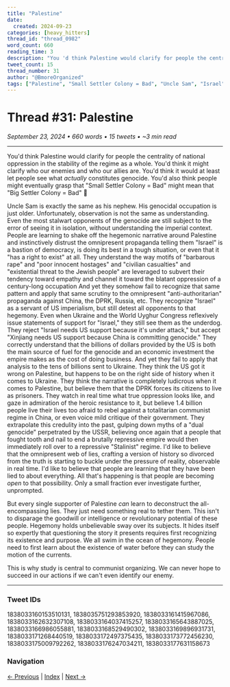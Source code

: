```yaml
---
title: "Palestine"
date:
  created: 2024-09-23
categories: [heavy_hitters]
thread_id: "thread_0982"
word_count: 660
reading_time: 3
description: "You 'd think Palestine would clarify for people the centrality of national oppression in the stability of the regime as a whole ."
tweet_count: 15
thread_number: 31
author: "@BmoreOrganized"
tags: ["Palestine", "Small Settler Colony = Bad", "Uncle Sam", "Israel", "Jewish"]
---
```

# Thread #31: Palestine

*September 23, 2024 • 660 words • 15 tweets • ~3 min read*

---

You'd think Palestine would clarify for people the centrality of national oppression in the stability of the regime as a whole. You'd think it might clarify who our enemies and who our allies are. You'd think it would at least let people see what *actually* constitutes genocide. You'd also think people might eventually grasp that "Small Settler Colony = Bad" might mean that "Big Settler Colony = Bad" 🤔

Uncle Sam is exactly the same as his nephew. His genocidal occupation is just older. Unfortunately, observation is not the same as understanding. Even the most stalwart opponents of the genocide are still subject to the error of seeing it in isolation, without understanding the imperial context. People are learning to shake off the hegemonic narrative around Palestine and instinctively distrust the omnipresent propaganda telling them "Israel" is a bastion of democracy, is doing its best in a tough situation, or even that it "has a right to exist" at all. They understand the way motifs of "barbarous rape" and "poor innocent hostages" and "civilian casualties" and "existential threat to the Jewish people" are leveraged to subvert their tendency toward empathy and channel it toward the blatant oppression of a century-long occupation And yet they somehow fail to recognize that same pattern and apply that same scrutiny to the omnipresent "anti-authoritarian" propaganda against China, the DPRK, Russia, etc. They recognize "Israel" as a servant of US imperialism, but still detest all opponents to that hegemony. Even when Ukraine and the World Uyghur Congress reflexively issue statements of support for "Israel," they still see them as the underdog. They reject "Israel needs US support because it's under attack," but accept "Xinjiang needs US support because China is committing genocide." They correctly understand that the billions of dollars provided by the US is both the main source of fuel for the genocide and an economic investment the empire makes as the cost of doing business. And yet they fail to apply that analysis to the tens of billions sent to Ukraine. They think the US got it wrong on Palestine, but happens to be on the right side of history when it comes to Ukraine. They think the narrative is completely ludicrous when it comes to Palestine, but believe them that the DPRK forces its citizens to live as prisoners. They watch in real time what true oppression looks like, and gaze in admiration of the heroic resistance to it, but believe 1.4 billion people live their lives too afraid to rebel against a totalitarian communist regime in China, or even voice mild critique of their government. They extrapolate this credulity into the past, gulping down myths of a "dual genocide" perpetrated by the USSR, believing once again that a people that fought tooth and nail to end a brutally repressive empire would then immediately roll over to a repressive "Stalinist" regime. I'd like to believe that the omnipresent web of lies, crafting a version of history so divorced from the truth is starting to buckle under the pressure of reality, observable in real time. I'd like to believe that people are learning that they have been lied to about everything. All that's happening is that people are becoming *open* to that possibility. Only a small fraction ever investigate further, unprompted.

But every single supporter of Palestine *can* learn to deconstruct the all-encompassing lies. They just need something real to tether them. This isn't to disparage the goodwill or intelligence or revolutionary potential of these people. Hegemony holds unbelievable sway over its subjects. It hides itself so expertly that questioning the story it presents requires first recognizing its existence and purpose. We all swim in the ocean of hegemony. People need to first learn about the existence of water before they can study the motion of the currents.

This is why study is central to communist organizing. We can never hope to succeed in our actions if we can't even identify our enemy.

---

### Tweet IDs
1838033160153510131, 1838035751293853920, 1838033161415967086, 1838033162632307108, 1838033164037415257, 1838033165643887025, 1838033166986055881, 1838033168529490302, 1838033169896931731, 1838033171268440519, 1838033172497375435, 1838033173772456230, 1838033175009792262, 1838033176247034211, 1838033177631158673

### Navigation
[← Previous](030-*.md) | [Index](index.md) | [Next →](032-*.md)